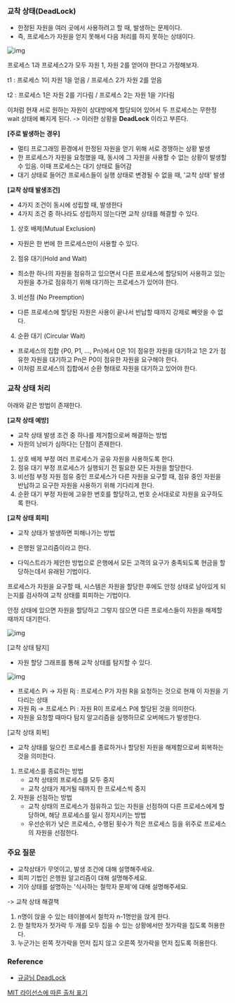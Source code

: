 ### 교착 상태(DeadLock)

- 한정된 자원을 여러 곳에서 사용하려고 할 때, 발생하는 문제이다.
- 즉, 프로세스가 자원을 얻지 못해서 다음 처리를 하지 못하는 상태이다.


![img](https://user-images.githubusercontent.com/33534771/87002992-c4230880-c1f5-11ea-8e0e-0bddc09e3f4a.png)

프로세스 1과 프로세스2가 모두 자원 1, 자원 2를 얻어야 한다고 가정해보자.

t1 : 프로세스 1이 자원 1을 얻음 / 프로세스 2가 자원 2를 얻음

t2 : 프로세스 1은 자원 2를 기다림 / 프로세스 2는 자원 1을 기다림



이처럼 현재 서로 원하는 자원이 상대방에게 할당되어 있어서 두 프로세스는 무한정 wait 상태에 빠지게 된다. -> 이러한 상황을 **DeadLock** 이라고 부른다.



**[주로 발생하는 경우]**

- 멀티 프로그래밍 환경에서 한정된 자원을 얻기 위해 서로 경쟁하는 상황 발생
- 한 프로세스가 자원을 요청했을 때, 동시에 그 자원을 사용할 수 없는 상황이 발생할 수 있음. 이때 프로세스는 대기 상태로 들어감
- 대기 상태로 들어간 프로세스들이 실행 상태로 변경될 수 없을 때, '교착 상태' 발생



**[교착 상태 발생조건]**

- 4가지 조건이 동시에 성립할 때, 발생한다
- 4가지 조건 중 하나라도 성립하지 않는다면 교착 상태를 해결할 수 있다.



1) 상호 배제(Mutual Exclusion)

- 자원은 한 번에 한 프로세스만이 사용할 수 있다.

2) 점유 대기(Hold and Wait)

- 최소한 하나의 자원을 점유하고 있으면서 다른 프로세스에 할당되어 사용하고 있는 자원을 추가로 점유하기 위해 대기하는 프로세스가 있어야 한다.

3) 비선점 (No Preemption)

- 다른 프로세스에 할당된 자원은 사용이 끝나서 반납할 때까지 강제로 빼앗을 수 없다.

4) 순환 대기 (Circular Wait)

- 프로세스의 집합 {P0, P1, ..., Pn}에서 0은 1이 점유한 자원을 대기하고 1은 2가 점유한 자원을 대기하고 Pn은 P0이 점유한 자원을 요구해야 한다.
- 이처럼 프로세스의 집합에서 순환 형태로 자원을 대기하고 있어야 한다.



### 교착 상태 처리

아래와 같은 방법이 존재한다.



**[교착 상태 예방]**

- 교착 상태 발생 조건 중 하나를 제거함으로써 해결하는 방법
- 자원의 낭비가 심하다는 단점이 존재한다.

1. 상호 배제 부정
   여러 프로세스가 공유 자원을 사용하도록 한다.
2. 점유 대기 부정
   프로세스가 실행되기 전 필요한 모든 자원을 할당한다.
3. 비선점 부정
   자원 점유 중인 프로세스가 다른 자원을 요구할 때, 점유 중인 자원을 반납하고 요구한 자원을 사용하기 위해 기다리게 한다.
4. 순환 대기 부정
   자원에 고유한 번호를 할당하고, 번호 순서대로로 자원을 요구하도록 한다.



**[교착 상태 회피]**

- 교착 상태가 발생하면 피해나가는 방법
- 은행원 알고리즘이라고 한다.

- 다익스트라가 제안한 방법으로 은행에서 모든 고객의 요구가 충족되도록 현금을 할당하는데서 유래된 기법이다. 



프로세스가 자원을 요구할 때, 시스템은 자원을 할당한 후에도 안정 상태로 남아있게 되는지를 검사하여 교착 상태를 회피하는 기법이다. 

안정 상태에 있으면 자원을 할당하고 그렇지 않으면 다른 프로세스들이 자원을 해제할 때까지 대기한다.



![img](https://user-images.githubusercontent.com/33534771/87003104-f6346a80-c1f5-11ea-84f3-d048f1cec0ea.png)



[교착 상태 탐지]

- 자원 할당 그래프를 통해 교착 상태를 탐지할 수 있다.

![img](https://user-images.githubusercontent.com/33534771/87003146-0e0bee80-c1f6-11ea-8d99-d19c46e52324.png)

- 프로세스 Pi -> 자원 Rj : 프로세스 P가 자원 R을 요청하는 것으로 현재 이 자원을 기다리는 상태
- 자원 Rj -> 프로세스 Pi : 자원 R이 프로세스 P에 할당된 것을 의미한다.
- 자원을 요청할 때마다 탐지 알고리즘을 실행하므로 오버헤드가 발생한다.



[교착 상태 회복]

- 교착 상태를 일으킨 프로세스를 종료하거나 할당된 자원을 해제함으로써 회복하는 것을 의미한다.

1. 프로세스를 종료하는 방법
   - 교착 상태의 프로세스를 모두 중지
   - 교착 상태가 제거될 때까지 한 프로세스씩 중지
2. 자원을 선점하는 방법
   - 교착 상태의 프로세스가 점유하고 있는 자원을 선점하여 다른 프로세스에게 할당하며, 해당 프로세스를 일시 정지시키는 방법
   - 우선순위가 낮은 프로세스, 수행된 횟수가 적은 프로세스 등을 위주로 프로세스의 자원을 선점한다.



### 주요 질문

- 교착상태가 무엇이고, 발생 조건에 대해 설명해주세요.
- 회피 기법인 은행원 알고리즘이 대해 설명해주세요.
- 기아 상태를 설명하는 '식사하는 철학자 문제'에 대해 설명해주세요.

-> 교착 상태 해결책

1. n명이 앉을 수 있는 테이블에서 철학자 n-1명만을 앉게 한다.
2. 한 철학자가 젓가락 두 개를 모두 집을 수 있는 상황에서만 젓가락을 집도록 허용한다.
3. 누군가는 왼쪽 젓가락을 먼저 집지 않고 오른쪽 젓가락을 먼저 집도록 허용한다.



### Reference
- [규글님 DeadLock](https://github.com/gyoogle/tech-interview-for-developer/blob/master/Computer%20Science/Operation%20System/DeadLock.md)

[MIT 라이선스에 따른 출처 표기](https://github.com/WooVictory/Ready-For-Tech-Interview)
